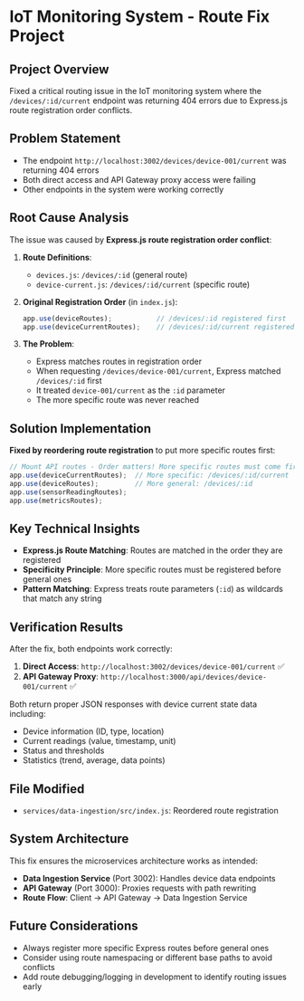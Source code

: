 # IoT Monitoring System - Route Fix Project

## Project Overview
Fixed a critical routing issue in the IoT monitoring system where the `/devices/:id/current` endpoint was returning 404 errors due to Express.js route registration order conflicts.

## Problem Statement
- The endpoint `http://localhost:3002/devices/device-001/current` was returning 404 errors
- Both direct access and API Gateway proxy access were failing
- Other endpoints in the system were working correctly

## Root Cause Analysis
The issue was caused by **Express.js route registration order conflict**:

1. **Route Definitions**:
   - `devices.js`: `/devices/:id` (general route)
   - `device-current.js`: `/devices/:id/current` (specific route)

2. **Original Registration Order** (in `index.js`):
   ```javascript
   app.use(deviceRoutes);           // /devices/:id registered first
   app.use(deviceCurrentRoutes);    // /devices/:id/current registered second
   ```

3. **The Problem**: 
   - Express matches routes in registration order
   - When requesting `/devices/device-001/current`, Express matched `/devices/:id` first
   - It treated `device-001/current` as the `:id` parameter
   - The more specific route was never reached

## Solution Implementation
**Fixed by reordering route registration** to put more specific routes first:

```javascript
// Mount API routes - Order matters! More specific routes must come first
app.use(deviceCurrentRoutes);  // More specific: /devices/:id/current
app.use(deviceRoutes);         // More general: /devices/:id
app.use(sensorReadingRoutes);
app.use(metricsRoutes);
```

## Key Technical Insights
- **Express.js Route Matching**: Routes are matched in the order they are registered
- **Specificity Principle**: More specific routes must be registered before general ones
- **Pattern Matching**: Express treats route parameters (`:id`) as wildcards that match any string

## Verification Results
After the fix, both endpoints work correctly:

1. **Direct Access**: `http://localhost:3002/devices/device-001/current` ✅
2. **API Gateway Proxy**: `http://localhost:3000/api/devices/device-001/current` ✅

Both return proper JSON responses with device current state data including:
- Device information (ID, type, location)
- Current readings (value, timestamp, unit)
- Status and thresholds
- Statistics (trend, average, data points)

## File Modified
- `services/data-ingestion/src/index.js`: Reordered route registration

## System Architecture
This fix ensures the microservices architecture works as intended:
- **Data Ingestion Service** (Port 3002): Handles device data endpoints
- **API Gateway** (Port 3000): Proxies requests with path rewriting
- **Route Flow**: Client → API Gateway → Data Ingestion Service

## Future Considerations
- Always register more specific Express routes before general ones
- Consider using route namespacing or different base paths to avoid conflicts
- Add route debugging/logging in development to identify routing issues early

